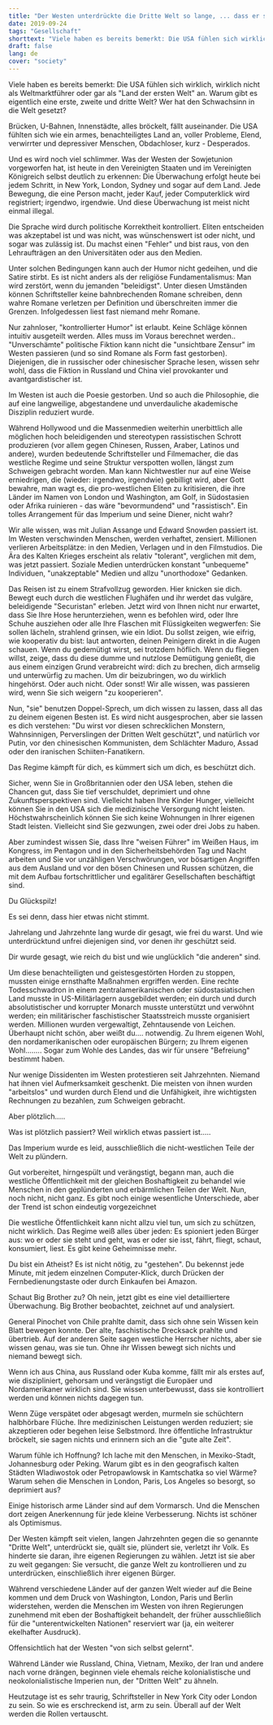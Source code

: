 ```yaml
---
title: "Der Westen unterdrückte die Dritte Welt so lange, ... dass er selbst zur Dritten Welt wurde."
date: 2019-09-24
tags: "Gesellschaft"
shorttext: "Viele haben es bereits bemerkt: Die USA fühlen sich wirklich, wirklich nicht als Weltmarktführer oder gar als 'Land der ersten Welt' an."
draft: false
lang: de
cover: "society"
---
```


Viele haben es bereits bemerkt: Die USA fühlen sich wirklich, wirklich nicht als Weltmarktführer oder gar als "Land der ersten Welt" an. Warum gibt es eigentlich eine erste, zweite und dritte Welt? Wer hat den Schwachsinn in die Welt gesetzt?

Brücken, U-Bahnen, Innenstädte, alles bröckelt, fällt auseinander. Die USA fühlten sich wie ein armes, benachteiligtes Land an, voller Probleme, Elend, verwirrter und depressiver Menschen, Obdachloser, kurz - Desperados. 

Und es wird noch viel schlimmer. Was der Westen der Sowjetunion vorgeworfen hat, ist heute in den Vereinigten Staaten und im Vereinigten Königreich selbst deutlich zu erkennen: Die Überwachung erfolgt heute bei jedem Schritt, in New York, London, Sydney und sogar auf dem Land. Jede Bewegung, die eine Person macht, jeder Kauf, jeder Computerklick wird registriert; irgendwo, irgendwie. Und diese Überwachung ist meist nicht einmal illegal.

Die Sprache wird durch politische Korrektheit kontrolliert. Eliten entscheiden was akzeptabel ist und was nicht, was wünschenswert ist oder nicht, und sogar was zulässig ist. Du machst einen "Fehler" und bist raus, von den Lehraufträgen an den Universitäten oder aus den Medien.

Unter solchen Bedingungen kann auch der Humor nicht gedeihen, und die Satire stirbt. Es ist nicht anders als der religiöse Fundamentalismus: Man wird zerstört, wenn du jemanden "beleidigst". Unter diesen Umständen können Schriftsteller keine bahnbrechenden Romane schreiben, denn wahre Romane verletzen per Definition und überschreiten immer die Grenzen. Infolgedessen liest fast niemand mehr Romane.

Nur zahnloser, "kontrollierter Humor" ist erlaubt. Keine Schläge können intuitiv ausgeteilt werden. Alles muss im Voraus berechnet werden.. "Unverschämte" politische Fiktion kann nicht die "unsichtbare Zensur" im Westen passieren (und so sind Romane als Form fast gestorben). Diejenigen, die in russischer oder chinesischer Sprache lesen, wissen sehr wohl, dass die Fiktion in Russland und China viel provokanter und avantgardistischer ist.

Im Westen ist auch die Poesie gestorben. Und so auch die Philosophie, die auf eine langweilige, abgestandene und unverdauliche akademische Disziplin reduziert wurde.

Während Hollywood und die Massenmedien weiterhin unerbittlich alle möglichen hoch beleidigenden und stereotypen rassistischen Schrott produzieren (vor allem gegen Chinesen, Russen, Araber, Latinos und andere), wurden bedeutende Schriftsteller und Filmemacher, die das westliche Regime und seine Struktur verspotten wollen, längst zum Schweigen gebracht worden. Man kann Nichtwestler nur auf eine Weise erniedrigen, die (wieder: irgendwo, irgendwie) gebilligt wird, aber Gott bewahre, man wagt es, die pro-westlichen Eliten zu kritisieren, die ihre Länder im Namen von London und Washington, am Golf, in Südostasien oder Afrika ruinieren - das wäre "bevormundend" und "rassistisch". Ein tolles Arrangement für das Imperium und seine Diener, nicht wahr?

Wir alle wissen, was mit Julian Assange und Edward Snowden passiert ist. Im Westen verschwinden Menschen, werden verhaftet, zensiert. Millionen verlieren Arbeitsplätze: in den Medien, Verlagen und in den Filmstudios. Die Ära des Kalten Krieges erscheint als relativ "tolerant", verglichen mit dem, was jetzt passiert. Soziale Medien unterdrücken konstant "unbequeme" Individuen, "unakzeptable" Medien und allzu "unorthodoxe" Gedanken.

Das Reisen ist zu einem Strafvollzug geworden. Hier knicken sie dich. Bewegt euch durch die westlichen Flughäfen und ihr werdet das vulgäre, beleidigende "Securistan" erleben. Jetzt wird von Ihnen nicht nur erwartet, dass Sie Ihre Hose herunterziehen, wenn es befohlen wird, oder Ihre Schuhe ausziehen oder alle Ihre Flaschen mit Flüssigkeiten wegwerfen: Sie sollen lächeln, strahlend grinsen, wie ein Idiot. Du sollst zeigen, wie eifrig, wie kooperativ du bist: laut antworten, deinen Peinigern direkt in die Augen schauen. Wenn du gedemütigt wirst, sei trotzdem höflich. Wenn du fliegen willst, zeige, dass du diese dumme und nutzlose Demütigung genießt, die aus einem einzigen Grund verabreicht wird: dich zu brechen, dich armselig und unterwürfig zu machen. Um dir beizubringen, wo du wirklich hingehörst. Oder auch nicht. Oder sonst! Wir alle wissen, was passieren wird, wenn Sie sich weigern "zu kooperieren".

Nun, "sie" benutzen Doppel-Sprech, um dich wissen zu lassen, dass all das zu deinem eigenen Besten ist. Es wird nicht ausgesprochen, aber sie lassen es dich  verstehen: "Du wirst vor diesen schrecklichen Monstern, Wahnsinnigen, Perverslingen der Dritten Welt geschützt", und natürlich vor Putin, vor den chinesischen Kommunisten, dem Schlächter Maduro, Assad oder den iranischen Schiiten-Fanatikern.

Das Regime kämpft für dich, es kümmert sich um dich, es beschützt dich.

Sicher, wenn Sie in Großbritannien oder den USA leben, stehen die Chancen gut, dass Sie tief verschuldet, deprimiert und ohne Zukunftsperspektiven sind. Vielleicht haben Ihre Kinder Hunger, vielleicht können Sie in den USA sich die medizinische Versorgung nicht leisten. Höchstwahrscheinlich können Sie sich keine Wohnungen in Ihrer eigenen Stadt leisten. Vielleicht sind Sie gezwungen, zwei oder drei Jobs zu haben.

Aber zumindest wissen Sie, dass Ihre "weisen Führer" im Weißen Haus, im Kongress, im Pentagon und in den Sicherheitsbehörden Tag und Nacht arbeiten und Sie vor unzähligen Verschwörungen, vor bösartigen Angriffen aus dem Ausland und vor den bösen Chinesen und Russen schützen, die mit dem Aufbau fortschrittlicher und egalitärer Gesellschaften beschäftigt sind.

Du Glückspilz!

Es sei denn, dass hier etwas nicht stimmt.

Jahrelang und Jahrzehnte lang wurde dir gesagt, wie frei du warst. Und wie unterdrücktund unfrei diejenigen sind, vor denen ihr geschützt seid.

Dir wurde gesagt, wie reich du bist und wie unglücklich "die anderen" sind.

Um diese benachteiligten und geistesgestörten Horden zu stoppen, mussten einige ernsthafte Maßnahmen ergriffen werden. Eine rechte Todesschwadron in einem zentralamerikanischen oder südostasiatischen Land musste in US-Militärlagern ausgebildet werden; ein durch und durch absolutistischer und korrupter Monarch musste unterstützt und verwöhnt werden; ein militärischer faschistischer Staatsstreich musste organisiert werden. Millionen wurden vergewaltigt, Zehntausende von Leichen. Überhaupt nicht schön, aber weißt du.... notwendig. Zu Ihrem eigenen Wohl, den nordamerikanischen oder europäischen Bürgern; zu Ihrem eigenen Wohl........ Sogar zum Wohle des Landes, das wir für unsere "Befreiung" bestimmt haben.

Nur wenige Dissidenten im Westen protestieren seit Jahrzehnten. Niemand hat ihnen viel Aufmerksamkeit geschenkt. Die meisten von ihnen wurden "arbeitslos" und wurden durch Elend und die Unfähigkeit, ihre wichtigsten Rechnungen zu bezahlen, zum Schweigen gebracht.

Aber plötzlich.....

Was ist plötzlich passiert? Weil wirklich etwas passiert ist.....

Das Imperium wurde es leid, ausschließlich die nicht-westlichen Teile der Welt zu plündern.

Gut vorbereitet, hirngespült und verängstigt, begann man, auch die westliche Öffentlichkeit mit der gleichen Boshaftigkeit zu behandel wie Menschen in den geplünderten und erbärmlichen Teilen der Welt. Nun, noch nicht, nicht ganz. Es gibt noch einige wesentliche Unterschiede, aber der Trend ist schon eindeutig vorgezeichnet

Die westliche Öffentlichkeit kann nicht allzu viel tun, um sich zu schützen, nicht wirklich. Das Regime weiß alles über jeden: Es spioniert jeden Bürger aus: wo er oder sie steht und geht, was er oder sie isst, fährt, fliegt, schaut, konsumiert, liest. Es gibt keine Geheimnisse mehr.

Du bist ein Atheist? Es ist nicht nötig, zu "gestehen". Du bekennst jede Minute, mit jedem einzelnen Computer-Klick, durch Drücken der Fernbedienungstaste oder durch Einkaufen bei Amazon.

Schaut Big Brother zu? Oh nein, jetzt gibt es eine viel detailliertere Überwachung. Big Brother beobachtet, zeichnet auf und analysiert.

General Pinochet von Chile prahlte damit, dass sich ohne sein Wissen kein Blatt bewegen konnte. Der alte, faschistische Drecksack prahlte und übertrieb. Auf der anderen Seite sagen westliche Herrscher nichts, aber sie wissen genau, was sie tun. Ohne ihr Wissen bewegt sich nichts und niemand bewegt sich.

Wenn ich aus China, aus Russland oder Kuba komme, fällt mir als erstes auf, wie diszipliniert, gehorsam und verängstigt die Europäer und Nordamerikaner wirklich sind. Sie wissen unterbewusst, dass sie kontrolliert werden und können nichts dagegen tun.

Wenn Züge verspätet oder abgesagt werden, murmeln sie schüchtern halbhörbare Flüche. Ihre medizinischen Leistungen werden reduziert; sie akzeptieren oder begehen leise Selbstmord. Ihre öffentliche Infrastruktur bröckelt, sie sagen nichts und erinnern sich an die "gute alte Zeit".

Warum fühle ich Hoffnung? Ich lache mit den Menschen, in Mexiko-Stadt, Johannesburg oder Peking. Warum gibt es in den geografisch kalten Städten Wladiwostok oder Petropawlowsk in Kamtschatka so viel Wärme? Warum sehen die Menschen in London, Paris, Los Angeles so besorgt, so deprimiert aus?

Einige historisch arme Länder sind auf dem Vormarsch. Und die Menschen dort zeigen Anerkennung für jede kleine Verbesserung. Nichts ist schöner als Optimismus.

Der Westen kämpft seit vielen, langen Jahrzehnten gegen die so genannte "Dritte Welt", unterdrückt sie, quält sie, plündert sie, verletzt ihr Volk. Es hinderte sie daran, ihre eigenen Regierungen zu wählen. Jetzt ist sie aber zu weit gegangen: Sie versucht, die ganze Welt zu kontrollieren und zu unterdrücken, einschließlich ihrer eigenen Bürger.

Während verschiedene Länder auf der ganzen Welt wieder auf die Beine kommen und dem Druck von Washington, London, Paris und Berlin widerstehen, werden die Menschen im Westen von ihren Regierungen zunehmend mit eben der Boshaftigkeit behandelt, der früher ausschließlich für die "unterentwickelten Nationen" reserviert war (ja, ein weiterer ekelhafter Ausdruck).

Offensichtlich hat der Westen "von sich selbst gelernt".

Während Länder wie Russland, China, Vietnam, Mexiko, der Iran und andere nach vorne drängen, beginnen viele ehemals reiche kolonialistische und neokolonialistische Imperien nun, der "Dritten Welt" zu ähneln.

Heutzutage ist es sehr traurig, Schriftsteller in New York City oder London zu sein. So wie es erschreckend ist, arm zu sein. Überall auf der Welt werden die Rollen vertauscht.
